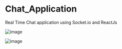 # Chat_Application
Real Time Chat application using Socket.io and ReactJs

![image](https://user-images.githubusercontent.com/66209332/187014697-f05f50cc-f24c-4a39-a6bc-eebbc47812b9.png)

![image](https://user-images.githubusercontent.com/66209332/187014713-79a772cf-8967-4ddc-a524-50ca0168a44f.png)

